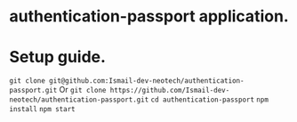 # authentication-passport application.

# Setup guide.
`git clone git@github.com:Ismail-dev-neotech/authentication-passport.git` Or `git clone https://github.com/Ismail-dev-neotech/authentication-passport.git`
`cd authentication-passport`
`npm install`
`npm start`
